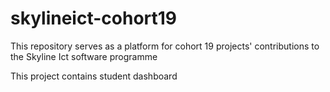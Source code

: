 # skylineict-cohort19

This repository serves as a platform for cohort 19 projects' contributions to the Skyline Ict software programme

This project contains student dashboard 
